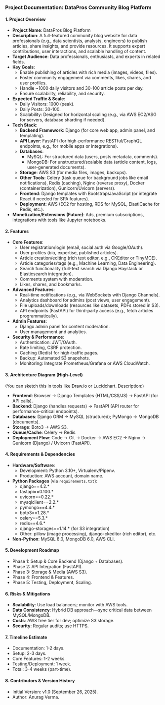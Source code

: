 ### Project Documentation: DataPros Community Blog Platform

#### 1. Project Overview
- **Project Name**: DataPros Blog Platform
- **Description**: A full-featured community blog website for data professionals (e.g., data scientists, analysts, engineers) to publish articles, share insights, and provide resources. It supports expert contributions, user interactions, and scalable handling of content.
- **Target Audience**: Data professionals, enthusiasts, and experts in related fields.
- **Key Goals**:
  - Enable publishing of articles with rich media (images, videos, files).
  - Foster community engagement via comments, likes, shares, and user profiles.
  - Handle ~1000 daily visitors and 30-100 article posts per day.
  - Ensure scalability, reliability, and security.
- **Expected Traffic & Scale**:
  - Daily Visitors: 1000 (peak).
  - Daily Posts: 30-100.
  - Scalability: Designed for horizontal scaling (e.g., via AWS EC2/ASG for servers, database sharding if needed).
- **Tech Stack**:
  - **Backend Framework**: Django (for core web app, admin panel, and templating).
  - **API Layer**: FastAPI (for high-performance RESTful/GraphQL endpoints, e.g., for mobile apps or integrations).
  - **Databases**:
    - MySQL: For structured data (users, posts metadata, comments).
    - MongoDB: For unstructured/scalable data (article content, logs, user-generated documents).
  - **Storage**: AWS S3 (for media files, images, backups).
  - **Other Tools**: Celery (task queue for background jobs like email notifications), Redis (caching), Nginx (reverse proxy), Docker (containerization), Gunicorn/Uvicorn (servers).
  - **Frontend**: Django templates with Bootstrap/JavaScript (or integrate React if needed for SPA features).
  - **Deployment**: AWS (EC2 for hosting, RDS for MySQL, ElastiCache for Redis, etc.).
- **Monetization/Extensions (Future)**: Ads, premium subscriptions, integrations with tools like Jupyter notebooks.

#### 2. Features
- **Core Features**:
  - User registration/login (email, social auth via Google/OAuth).
  - User profiles (bio, expertise, published articles).
  - Article creation/editing (rich text editor, e.g., CKEditor or TinyMCE).
  - Article categories/tags (e.g., Machine Learning, Data Engineering).
  - Search functionality (full-text search via Django Haystack or Elasticsearch integration).
  - Comments system with moderation.
  - Likes, shares, and bookmarks.
- **Advanced Features**:
  - Real-time notifications (e.g., via WebSockets with Django Channels).
  - Analytics dashboard for admins (post views, user engagement).
  - File uploads/downloads (resources like datasets, PDFs stored in S3).
  - API endpoints (FastAPI) for third-party access (e.g., fetch articles programmatically).
- **Admin Features**:
  - Django admin panel for content moderation.
  - User management and analytics.
- **Security & Performance**:
  - Authentication: JWT/OAuth.
  - Rate limiting, CSRF protection.
  - Caching (Redis) for high-traffic pages.
  - Backup: Automated S3 snapshots.
  - Monitoring: Integrate Prometheus/Grafana or AWS CloudWatch.

#### 3. Architecture Diagram (High-Level)
(You can sketch this in tools like Draw.io or Lucidchart. Description:)
- **Frontend**: Browser → Django Templates (HTML/CSS/JS) → FastAPI (for API calls).
- **Backend**: Django (handles requests) → FastAPI (API router for performance-critical endpoints).
- **Databases**: Django ORM → MySQL (structured); PyMongo → MongoDB (documents).
- **Storage**: Boto3 → AWS S3.
- **Queue/Cache**: Celery → Redis.
- **Deployment Flow**: Code → Git → Docker → AWS EC2 → Nginx → Gunicorn (Django) / Uvicorn (FastAPI).

#### 4. Requirements & Dependencies
- **Hardware/Software**:
  - Development: Python 3.10+, Virtualenv/Pipenv.
  - Production: AWS account, domain name.
- **Python Packages** (via `requirements.txt`):
  - django==4.2.*
  - fastapi==0.100.*
  - uvicorn==0.22.*
  - mysqlclient==2.2.*
  - pymongo==4.4.*
  - boto3==1.28.*
  - celery==5.3.*
  - redis==4.6.*
  - django-storages==1.14.* (for S3 integration)
  - Other: pillow (image processing), django-ckeditor (rich editor), etc.
- **Non-Python**: MySQL 8.0, MongoDB 6.0, AWS CLI.

#### 5. Development Roadmap
- Phase 1: Setup & Core Backend (Django + Databases).
- Phase 2: API Integration (FastAPI).
- Phase 3: Storage & Media (AWS S3).
- Phase 4: Frontend & Features.
- Phase 5: Testing, Deployment, Scaling.

#### 6. Risks & Mitigations
- **Scalability**: Use load balancers; monitor with AWS tools.
- **Data Consistency**: Hybrid DB approach—sync critical data between MySQL/MongoDB.
- **Costs**: AWS free tier for dev; optimize S3 storage.
- **Security**: Regular audits; use HTTPS.

#### 7. Timeline Estimate
- Documentation: 1-2 days.
- Setup: 2-3 days.
- Core Features: 1-2 weeks.
- Testing/Deployment: 1 week.
- Total: 3-4 weeks (part-time).

#### 8. Contributors & Version History
- Initial Version: v1.0 (September 26, 2025).
- Author: Anurag Verma.

